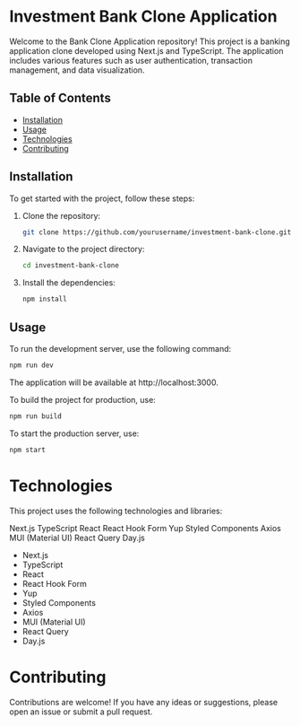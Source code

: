 # Investment Bank Clone Application

Welcome to the Bank Clone Application repository! This project is a banking application clone developed using Next.js and TypeScript. The application includes various features such as user authentication, transaction management, and data visualization.

## Table of Contents

- [Installation](#installation)
- [Usage](#usage)
- [Technologies](#technologies)
- [Contributing](#contributing)

## Installation

To get started with the project, follow these steps:

1. Clone the repository:
   ```bash
   git clone https://github.com/yourusername/investment-bank-clone.git
   ```
2. Navigate to the project directory:
   ```bash
   cd investment-bank-clone
   ```
3. Install the dependencies:
   ```bash
   npm install
   ```

## Usage

To run the development server, use the following command:

```bash
npm run dev
```

The application will be available at http://localhost:3000.

To build the project for production, use:

```bash
npm run build
```

To start the production server, use:

```bash
npm start
```

# Technologies

This project uses the following technologies and libraries:

Next.js
TypeScript
React
React Hook Form
Yup
Styled Components
Axios
MUI (Material UI)
React Query
Day.js

<ul>
<li>Next.js</li>
<li>TypeScript</li>
<li>React</li>
<li>React Hook Form</li>
<li>Yup</li>
<li>Styled Components</li>
<li>Axios</li>
<li>MUI (Material UI)</li>
<li>React Query</li>
<li>Day.js</li>
</ul>

# Contributing

Contributions are welcome! If you have any ideas or suggestions, please open an issue or submit a pull request.
